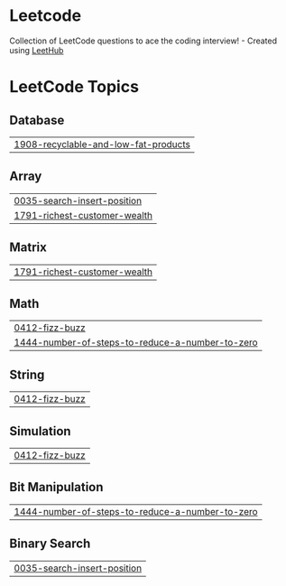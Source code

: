 # Leetcode
Collection of LeetCode questions to ace the coding interview! - Created using [LeetHub](https://github.com/QasimWani/LeetHub)

<!---LeetCode Topics Start-->
# LeetCode Topics
## Database
|  |
| ------- |
| [1908-recyclable-and-low-fat-products](https://github.com/Anshikaj69/Leetcode/tree/master/1908-recyclable-and-low-fat-products) |
## Array
|  |
| ------- |
| [0035-search-insert-position](https://github.com/Anshikaj69/Leetcode/tree/master/0035-search-insert-position) |
| [1791-richest-customer-wealth](https://github.com/Anshikaj69/Leetcode/tree/master/1791-richest-customer-wealth) |
## Matrix
|  |
| ------- |
| [1791-richest-customer-wealth](https://github.com/Anshikaj69/Leetcode/tree/master/1791-richest-customer-wealth) |
## Math
|  |
| ------- |
| [0412-fizz-buzz](https://github.com/Anshikaj69/Leetcode/tree/master/0412-fizz-buzz) |
| [1444-number-of-steps-to-reduce-a-number-to-zero](https://github.com/Anshikaj69/Leetcode/tree/master/1444-number-of-steps-to-reduce-a-number-to-zero) |
## String
|  |
| ------- |
| [0412-fizz-buzz](https://github.com/Anshikaj69/Leetcode/tree/master/0412-fizz-buzz) |
## Simulation
|  |
| ------- |
| [0412-fizz-buzz](https://github.com/Anshikaj69/Leetcode/tree/master/0412-fizz-buzz) |
## Bit Manipulation
|  |
| ------- |
| [1444-number-of-steps-to-reduce-a-number-to-zero](https://github.com/Anshikaj69/Leetcode/tree/master/1444-number-of-steps-to-reduce-a-number-to-zero) |
## Binary Search
|  |
| ------- |
| [0035-search-insert-position](https://github.com/Anshikaj69/Leetcode/tree/master/0035-search-insert-position) |
<!---LeetCode Topics End-->